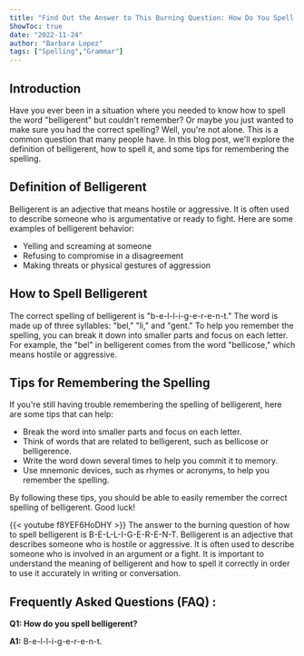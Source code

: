 ```yaml
---
title: "Find Out the Answer to This Burning Question: How Do You Spell Belligerent?"
ShowToc: true 
date: "2022-11-24"
author: "Barbara Lopez" 
tags: ["Spelling","Grammar"]
---
```

## Introduction

Have you ever been in a situation where you needed to know how to spell the word "belligerent" but couldn't remember? Or maybe you just wanted to make sure you had the correct spelling? Well, you're not alone. This is a common question that many people have. In this blog post, we'll explore the definition of belligerent, how to spell it, and some tips for remembering the spelling. 

## Definition of Belligerent

Belligerent is an adjective that means hostile or aggressive. It is often used to describe someone who is argumentative or ready to fight. Here are some examples of belligerent behavior: 

- Yelling and screaming at someone
- Refusing to compromise in a disagreement
- Making threats or physical gestures of aggression

## How to Spell Belligerent

The correct spelling of belligerent is "b-e-l-l-i-g-e-r-e-n-t." The word is made up of three syllables: "bel," "li," and "gent." To help you remember the spelling, you can break it down into smaller parts and focus on each letter. For example, the "bel" in belligerent comes from the word "bellicose," which means hostile or aggressive. 

## Tips for Remembering the Spelling

If you're still having trouble remembering the spelling of belligerent, here are some tips that can help: 

- Break the word into smaller parts and focus on each letter. 
- Think of words that are related to belligerent, such as bellicose or belligerence. 
- Write the word down several times to help you commit it to memory. 
- Use mnemonic devices, such as rhymes or acronyms, to help you remember the spelling. 

By following these tips, you should be able to easily remember the correct spelling of belligerent. Good luck!

{{< youtube f8YEF6HoDHY >}} 
The answer to the burning question of how to spell belligerent is B-E-L-L-I-G-E-R-E-N-T. Belligerent is an adjective that describes someone who is hostile or aggressive. It is often used to describe someone who is involved in an argument or a fight. It is important to understand the meaning of belligerent and how to spell it correctly in order to use it accurately in writing or conversation.

## Frequently Asked Questions (FAQ) :
**Q1: How do you spell belligerent?**

**A1:** B-e-l-l-i-g-e-r-e-n-t.





